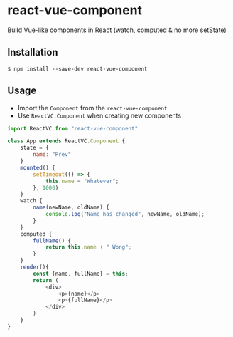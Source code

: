 # react-vue-component
Build Vue-like components in React (watch, computed & no more setState)

## Installation
`$ npm install --save-dev react-vue-component`

## Usage
- Import the `Component` from the `react-vue-component`
- Use `ReactVC.Component` when creating new components
```js
import ReactVC from "react-vue-component"

class App extends ReactVC.Component {
    state = {
        name: "Prev"
    }
    mounted() {
        setTimeout(() => {
            this.name = "Whatever";
        }, 1000)
    }
    watch {
        name(newName, oldName) {
            console.log("Name has changed", newName, oldName);
        }
    }
    computed {
        fullName() {
            return this.name + " Wong";
        }
    }
    render(){
        const {name, fullName} = this;
        return (
            <div>
                <p>{name}</p>
                <p>{fullName}</p>
            </div>
        )
    }
}
```